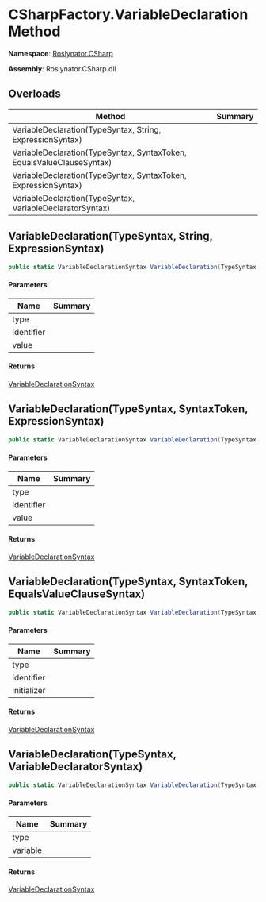 # CSharpFactory\.VariableDeclaration Method

**Namespace**: [Roslynator.CSharp](../../README.md)

**Assembly**: Roslynator\.CSharp\.dll

## Overloads

| Method | Summary |
| ------ | ------- |
| VariableDeclaration\(TypeSyntax, String, ExpressionSyntax\) | |
| VariableDeclaration\(TypeSyntax, SyntaxToken, EqualsValueClauseSyntax\) | |
| VariableDeclaration\(TypeSyntax, SyntaxToken, ExpressionSyntax\) | |
| VariableDeclaration\(TypeSyntax, VariableDeclaratorSyntax\) | |

## VariableDeclaration\(TypeSyntax, String, ExpressionSyntax\)

```csharp
public static VariableDeclarationSyntax VariableDeclaration(TypeSyntax type, string identifier, ExpressionSyntax value = null)
```

#### Parameters

| Name | Summary |
| ---- | ------- |
| type | |
| identifier | |
| value | |

#### Returns

[VariableDeclarationSyntax](https://docs.microsoft.com/en-us/dotnet/api/microsoft.codeanalysis.csharp.syntax.variabledeclarationsyntax)

## VariableDeclaration\(TypeSyntax, SyntaxToken, ExpressionSyntax\)

```csharp
public static VariableDeclarationSyntax VariableDeclaration(TypeSyntax type, SyntaxToken identifier, ExpressionSyntax value = null)
```

#### Parameters

| Name | Summary |
| ---- | ------- |
| type | |
| identifier | |
| value | |

#### Returns

[VariableDeclarationSyntax](https://docs.microsoft.com/en-us/dotnet/api/microsoft.codeanalysis.csharp.syntax.variabledeclarationsyntax)

## VariableDeclaration\(TypeSyntax, SyntaxToken, EqualsValueClauseSyntax\)

```csharp
public static VariableDeclarationSyntax VariableDeclaration(TypeSyntax type, SyntaxToken identifier, EqualsValueClauseSyntax initializer)
```

#### Parameters

| Name | Summary |
| ---- | ------- |
| type | |
| identifier | |
| initializer | |

#### Returns

[VariableDeclarationSyntax](https://docs.microsoft.com/en-us/dotnet/api/microsoft.codeanalysis.csharp.syntax.variabledeclarationsyntax)

## VariableDeclaration\(TypeSyntax, VariableDeclaratorSyntax\)

```csharp
public static VariableDeclarationSyntax VariableDeclaration(TypeSyntax type, VariableDeclaratorSyntax variable)
```

#### Parameters

| Name | Summary |
| ---- | ------- |
| type | |
| variable | |

#### Returns

[VariableDeclarationSyntax](https://docs.microsoft.com/en-us/dotnet/api/microsoft.codeanalysis.csharp.syntax.variabledeclarationsyntax)

